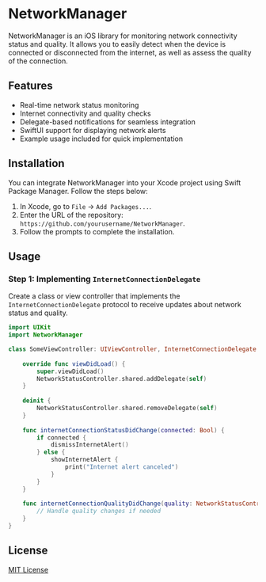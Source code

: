 # NetworkManager

NetworkManager is an iOS library for monitoring network connectivity status and quality. It allows you to easily detect when the device is connected or disconnected from the internet, as well as assess the quality of the connection.

## Features

- Real-time network status monitoring
- Internet connectivity and quality checks
- Delegate-based notifications for seamless integration
- SwiftUI support for displaying network alerts
- Example usage included for quick implementation

## Installation

You can integrate NetworkManager into your Xcode project using Swift Package Manager. Follow the steps below:

1. In Xcode, go to `File` -> `Add Packages...`.
2. Enter the URL of the repository: `https://github.com/yourusername/NetworkManager`.
3. Follow the prompts to complete the installation.

## Usage

### Step 1: Implementing `InternetConnectionDelegate`

Create a class or view controller that implements the `InternetConnectionDelegate` protocol to receive updates about network status and quality.

```swift
import UIKit
import NetworkManager

class SomeViewController: UIViewController, InternetConnectionDelegate {
    
    override func viewDidLoad() {
        super.viewDidLoad()
        NetworkStatusController.shared.addDelegate(self)
    }
    
    deinit {
        NetworkStatusController.shared.removeDelegate(self)
    }
    
    func internetConnectionStatusDidChange(connected: Bool) {
        if connected {
            dismissInternetAlert()
        } else {
            showInternetAlert {
                print("Internet alert canceled")
            }
        }
    }
    
    func internetConnectionQualityDidChange(quality: NetworkStatusController.ConnectionQuality) {
        // Handle quality changes if needed
    }
}
```
## License 

[MIT License](LICENSE)
